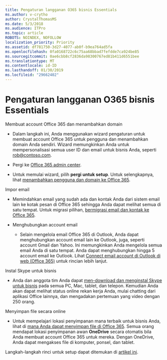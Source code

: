 ```yaml
---
title: Pengaturan langganan O365 bisnis Essentials
ms.author: v-crytho
author: CrystalThomasMS
ms.date: 5/3/2018
ms.audience: ITPro
ms.topic: article
ROBOTS: NOINDEX, NOFOLLOW
localization_priority: Priority
ms.assetid: df781750-3d27-4077-ab0f-b9ea764ad5fa
ms.openlocfilehash: 0fa0168722c6c75aa68bbad7fefdde7ca924be85
ms.sourcegitcommit: 0ae6cbb8cf2836da98300767ed81b411d6551bee
ms.translationtype: MT
ms.contentlocale: id-ID
ms.lasthandoff: 01/30/2019
ms.locfileid: "29662402"
---
```

# <a name="setting-up-your-o365-business-essentials-subscription"></a>Pengaturan langganan O365 bisnis Essentials

Membuat account Office 365 dan menambahkan domain
  
- Dalam langkah ini, Anda menggunakan wizard pengaturan untuk membuat account Office 365 untuk pengguna dan menambahkan domain Anda sendiri. Wizard memungkinkan Anda untuk mempersonalisasi semua user ID dan email untuk bisnis Anda, seperti [rob@contoso.com](mailto:rob@contoso.com).
    
- Pergi ke [Office 365 admin center](https://login.partner.microsoftonline.cn/).
    
- Untuk memulai wizard, pilih **pergi untuk setup**. Untuk selengkapnya, lihat [menambahkan pengguna dan domain ke Office 365](https://support.office.com/Article/Add-users-and-domain-to-Office-365-6383f56d-3d09-4dcb-9b41-b5f5a5efd611).
    
Impor email
  
- Memindahkan email yang sudah ada dan kontak Anda dari sistem email lain ke kotak pesan di Office 365 sehingga Anda dapat melihat semua di satu tempat. Untuk migrasi pilihan, [bermigrasi email dan kontak ke Office 365](https://support.office.com/Article/Migrate-email-and-contacts-to-Office-365-a3e3bddb-582e-4133-8670-e61b9f58627e).
    
- Menghubungkan account email
    
  - Selain mengelola email Office 365 di Outlook, Anda dapat menghubungkan account email lain ke Outlook, juga, seperti account Gmail dan Yahoo. Ini memungkinkan Anda mengelola semua email Anda di satu tempat. Anda dapat menghubungkan hingga 5 account email ke Outlook. Lihat [Connect email account di Outlook di web (Office 365)](https://support.office.com/Article/Connect-email-accounts-in-Outlook-on-the-web-Office-365-d7012ff0-924f-4f78-8aca-c3912d886c4d) untuk rincian lebih lanjut. 
    
Instal Skype untuk bisnis
  
- Anda dan anggota tim Anda dapat [men-download dan menginstal Skype untuk bisnis](https://support.office.com/Article/download-and-install-Skype-for-Business-8a0d4da8-9d58-44f9-9759-5c8f340cb3fb) pada semua PC, Mac, tablet, dan telepon. Kemudian Anda akan dapat melihat status online rekan kerja Anda, mulai chatting dari aplikasi Office lainnya, dan mengadakan pertemuan yang video dengan 250 orang. 
    
Menyimpan file secara online
  
- Untuk mempelajari lokasi penyimpanan mana terbaik untuk bisnis Anda, lihat di [mana Anda dapat menyimpan file di Office 365](https://support.office.com/article/c7c20284-bc94-47f4-9728-d28e9daf0790.aspx). Semua orang mendapat lokasi penyimpanan awan **OneDrive** secara otomatis bila Anda membuat account Office 365 untuk mereka. Dengan OneDrive, Anda dapat mengakses file di komputer, ponsel, dan tablet. 
    
Langkah-langkah rinci untuk setup dapat ditemukan di [artikel ini](https://support.office.com/Article/set-up-Office-365-for-business-6a3a29a0-e616-4713-99d1-15eda62d04fa#ID0EAAAABAAA=Business_Essentials).
  

